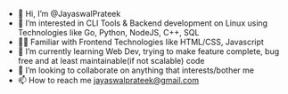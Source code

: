 - 👋 Hi, I’m @JayaswalPrateek
- 👀 I’m interested in CLI Tools & Backend development on Linux using Technologies like Go, Python, NodeJS, C++, SQL
- 👨‍🎨 Familiar with Frontend Technologies like HTML/CSS, Javascript
- 🌱 I’m currently learning Web Dev, trying to make feature complete, bug free and at least maintainable(if not scalable) code
- 💞️ I’m looking to collaborate on anything that interests/bother me
- 📫 How to reach me jayaswalprateek@gmail.com

<!---
JayaswalPrateek/JayaswalPrateek is a ✨ special ✨ repository because its `README.md` (this file) appears on your GitHub profile.
You can click the Preview link to take a look at your changes.
--->
